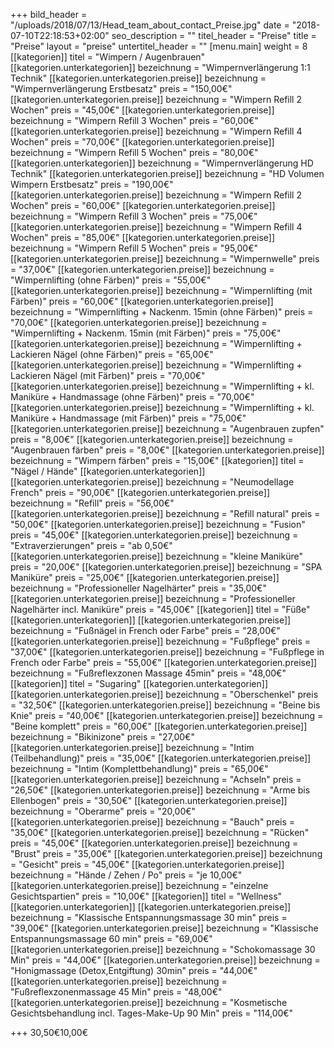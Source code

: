 +++
bild_header = "/uploads/2018/07/13/Head_team_about_contact_Preise.jpg"
date = "2018-07-10T22:18:53+02:00"
seo_description = ""
titel_header = "Preise"
title = "Preise"
layout = "preise"
untertitel_header = ""
[menu.main]
weight = 8
[[kategorien]]
titel = "Wimpern / Augenbrauen"
[[kategorien.unterkategorien]]
bezeichnung = "Wimpernverlängerung 1:1 Technik"
[[kategorien.unterkategorien.preise]]
bezeichnung = "Wimpernverlängerung Erstbesatz"
preis = "150,00€"
[[kategorien.unterkategorien.preise]]
bezeichnung = "Wimpern Refill 2 Wochen"
preis = "45,00€"
[[kategorien.unterkategorien.preise]]
bezeichnung = "Wimpern Refill 3 Wochen"
preis = "60,00€"
[[kategorien.unterkategorien.preise]]
bezeichnung = "Wimpern Refill 4 Wochen"
preis = "70,00€"
[[kategorien.unterkategorien.preise]]
bezeichnung = "Wimpern Refill 5 Wochen"
preis = "80,00€"
[[kategorien.unterkategorien]]
bezeichnung = "Wimpernverlängerung HD Technik"
[[kategorien.unterkategorien.preise]]
bezeichnung = "HD Volumen Wimpern Erstbesatz"
preis = "190,00€"
[[kategorien.unterkategorien.preise]]
bezeichnung = "Wimpern Refill 2 Wochen"
preis = "60,00€"
[[kategorien.unterkategorien.preise]]
bezeichnung = "Wimpern Refill 3 Wochen"
preis = "75,00€"
[[kategorien.unterkategorien.preise]]
bezeichnung = "Wimpern Refill 4 Wochen"
preis = "85,00€"
[[kategorien.unterkategorien.preise]]
bezeichnung = "Wimpern Refill 5 Wochen"
preis = "95,00€"
[[kategorien.unterkategorien.preise]]
bezeichnung = "Wimpernwelle"
preis = "37,00€"
[[kategorien.unterkategorien.preise]]
bezeichnung = "Wimpernlifting (ohne Färben)"
preis = "55,00€"
[[kategorien.unterkategorien.preise]]
bezeichnung = "Wimpernlifting (mit Färben)"
preis = "60,00€"
[[kategorien.unterkategorien.preise]]
bezeichnung = "Wimpernlifting + Nackenm. 15min (ohne Färben)"
preis = "70,00€"
[[kategorien.unterkategorien.preise]]
bezeichnung = "Wimpernlifting + Nackenm. 15min (mit Färben)"
preis = "75,00€"
[[kategorien.unterkategorien.preise]]
bezeichnung = "Wimpernlifting + Lackieren Nägel (ohne Färben)"
preis = "65,00€"
[[kategorien.unterkategorien.preise]]
bezeichnung = "Wimpernlifting + Lackieren Nägel (mit Färben)"
preis = "70,00€"
[[kategorien.unterkategorien.preise]]
bezeichnung = "Wimpernlifting + kl. Maniküre + Handmassage  (ohne Färben)"
preis = "70,00€"
[[kategorien.unterkategorien.preise]]
bezeichnung = "Wimpernlifting + kl. Maniküre + Handmassage  (mit Färben)"
preis = "75,00€"
[[kategorien.unterkategorien.preise]]
bezeichnung = "Augenbrauen zupfen"
preis = "8,00€"
[[kategorien.unterkategorien.preise]]
bezeichnung = "Augenbrauen färben"
preis = "8,00€"
[[kategorien.unterkategorien.preise]]
bezeichnung = "Wimpern färben"
preis = "15,00€"
[[kategorien]]
titel = "Nägel / Hände"
[[kategorien.unterkategorien]]
[[kategorien.unterkategorien.preise]]
bezeichnung = "Neumodellage French"
preis = "90,00€"
[[kategorien.unterkategorien.preise]]
bezeichnung = "Refill"
preis = "56,00€"
[[kategorien.unterkategorien.preise]]
bezeichnung = "Refill natural"
preis = "50,00€"
[[kategorien.unterkategorien.preise]]
bezeichnung = "Fusion"
preis = "45,00€"
[[kategorien.unterkategorien.preise]]
bezeichnung = "Extraverzierungen"
preis = "ab 0,50€"
[[kategorien.unterkategorien.preise]]
bezeichnung = "kleine Maniküre"
preis = "20,00€"
[[kategorien.unterkategorien.preise]]
bezeichnung = "SPA Maniküre"
preis = "25,00€"
[[kategorien.unterkategorien.preise]]
bezeichnung = "Professioneller Nagelhärter"
preis = "35,00€"
[[kategorien.unterkategorien.preise]]
bezeichnung = "Professioneller Nagelhärter incl. Maniküre"
preis = "45,00€"
[[kategorien]]
titel = "Füße"
[[kategorien.unterkategorien]]
[[kategorien.unterkategorien.preise]]
bezeichnung = "Fußnägel in French oder Farbe"
preis = "28,00€"
[[kategorien.unterkategorien.preise]]
bezeichnung = "Fußpflege"
preis = "37,00€"
[[kategorien.unterkategorien.preise]]
bezeichnung = "Fußpflege in French oder Farbe"
preis = "55,00€"
[[kategorien.unterkategorien.preise]]
bezeichnung = "Fußreflexzonen Massage 45min"
preis = "48,00€"
[[kategorien]]
titel = "Sugaring"
[[kategorien.unterkategorien]]
[[kategorien.unterkategorien.preise]]
bezeichnung = "Oberschenkel"
preis = "32,50€"
[[kategorien.unterkategorien.preise]]
bezeichnung = "Beine bis Knie"
preis = "40,00€"
[[kategorien.unterkategorien.preise]]
bezeichnung = "Beine komplett"
preis = "60,00€"
[[kategorien.unterkategorien.preise]]
bezeichnung = "Bikinizone"
preis = "27,00€"
[[kategorien.unterkategorien.preise]]
bezeichnung = "Intim (Teilbehandlung)"
preis = "35,00€"
[[kategorien.unterkategorien.preise]]
bezeichnung = "Intim (Komplettbehandlung)"
preis = "65,00€"
[[kategorien.unterkategorien.preise]]
bezeichnung = "Achseln"
preis = "26,50€"
[[kategorien.unterkategorien.preise]]
bezeichnung = "Arme bis Ellenbogen"
preis = "30,50€"
[[kategorien.unterkategorien.preise]]
bezeichnung = "Oberarme"
preis = "20,00€"
[[kategorien.unterkategorien.preise]]
bezeichnung = "Bauch"
preis = "35,00€"
[[kategorien.unterkategorien.preise]]
bezeichnung = "Rücken"
preis = "45,00€"
[[kategorien.unterkategorien.preise]]
bezeichnung = "Brust"
preis = "35,00€"
[[kategorien.unterkategorien.preise]]
bezeichnung = "Gesicht"
preis = "45,00€"
[[kategorien.unterkategorien.preise]]
bezeichnung = "Hände / Zehen / Po"
preis = "je 10,00€"
[[kategorien.unterkategorien.preise]]
bezeichnung = "einzelne Gesichtspartien"
preis = "10,00€"
[[kategorien]]
titel = "Wellness"
[[kategorien.unterkategorien]]
[[kategorien.unterkategorien.preise]]
bezeichnung = "Klassische Entspannungsmassage 30 min"
preis = "39,00€"
[[kategorien.unterkategorien.preise]]
bezeichnung = "Klassische Entspannungsmassage 60 min"
preis = "69,00€"
[[kategorien.unterkategorien.preise]]
bezeichnung = "Schokomassage 30 Min"
preis = "44,00€"
[[kategorien.unterkategorien.preise]]
bezeichnung = "Honigmassage (Detox,Entgiftung) 30min"
preis = "44,00€"
[[kategorien.unterkategorien.preise]]
bezeichnung = "Fußreflexzonenmassage 45 Min"
preis = "48,00€"
[[kategorien.unterkategorien.preise]]
bezeichnung = "Kosmetische Gesichtsbehandlung incl. Tages-Make-Up 90 Min"
preis = "114,00€"

+++
30,50€10,00€